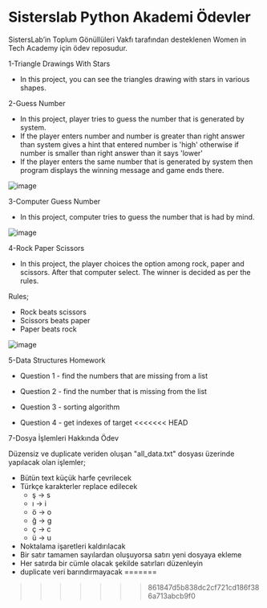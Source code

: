 # Sisterslab Python Akademi Ödevler

SistersLab’in Toplum Gönüllüleri Vakfı tarafından desteklenen Women in Tech Academy için ödev reposudur. 

1-Triangle Drawings With Stars

* In this project, you can see the triangles drawing with stars in various shapes.



2-Guess Number

* In this project, player tries to guess the number that is generated by system.
* If the player enters number and number is greater than right answer than system gives a hint that entered number is 'high' otherwise if number is smaller than right answer than it says 'lower'
* If the player enters the same number that is generated by system then program displays the winning message and game ends there.

![image](https://user-images.githubusercontent.com/66830557/197360987-a3eb3c31-813d-4ff2-b946-e88ff58529fa.png)

3-Computer Guess Number

* In this project, computer tries to guess the number that is had by mind.

![image](https://user-images.githubusercontent.com/66830557/197361005-5eb91b14-e393-45d2-9fa4-228adf89bd69.png)


4-Rock Paper Scissors

* In this project, the player choices the option among rock, paper and scissors. After that computer select. The winner is decided as per the rules.

Rules;

* Rock beats scissors
* Scissors beats paper
* Paper beats rock

![image](https://user-images.githubusercontent.com/66830557/197361030-9736ca16-dfc9-4887-a78f-0a5256baaad7.png)


5-Data Structures Homework

* Question 1 - find the numbers that are missing from a list

* Question 2 - find the number that is missing from the list

* Question 3 - sorting algorithm 

* Question 4 - get indexes of target
<<<<<<< HEAD

7-Dosya İşlemleri Hakkında Ödev

Düzensiz ve duplicate veriden oluşan "all_data.txt" dosyası üzerinde yapılacak olan işlemler;

* Bütün text küçük harfe çevrilecek
* Türkçe karakterler replace edilecek
  * ş -> s
  * ı -> i
  * ö -> o
  * ğ -> g
  * ç -> c
  * ü -> u
* Noktalama işaretleri kaldırılacak
* Bir satır tamamen sayılardan oluşuyorsa satırı yeni dosyaya ekleme
* Her satırda bir cümle olacak şekilde satırları düzenleyin
* duplicate veri barındırmayacak
=======
>>>>>>> 861847d5b838dc2cf721cd186f386a713abcb9f0

